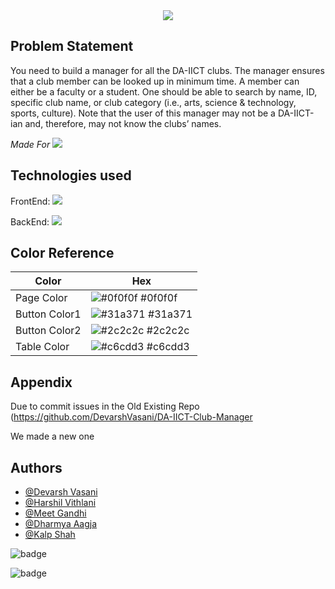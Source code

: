 
<div align="center">
<img src="https://capsule-render.vercel.app/api?type=venom&height=200&color=gradient&text=DA-IICT-Club-Manager&textBg=false&fontColor=FFFFFF&stroke=000000&animation=twinkling">
</div>




## Problem Statement

You need to build a manager for all the DA-IICT clubs. The manager ensures that a club member can be looked up in minimum time. A member can either be a faculty or a student. One should be able to search by name, ID, specific club name, or club category (i.e., arts, science & technology, sports, culture). Note that the user of this manager may not be a DA-IICT-ian and, therefore, may not know the clubs’ names.

_Made For_ <img src = "https://img.shields.io/badge/Windows-0078D4.svg?style=for-the-badge&logo=Windows&logoColor=white">

## Technologies used

FrontEnd: <img src = "https://img.shields.io/badge/Python-3776AB.svg?style=for-the-badge&logo=Python&logoColor=white">

BackEnd: <img src = "https://img.shields.io/badge/C++-00599C.svg?style=for-the-badge&logo=C++&logoColor=white">




## Color Reference

| Color             | Hex                                                                |
| ----------------- | ------------------------------------------------------------------ |
| Page Color | ![#0f0f0f](https://via.placeholder.com/10/0f0f0f?text=+) #0f0f0f |
| Button Color1 | ![#31a371](https://via.placeholder.com/10/31a371?text=+) #31a371 |
| Button Color2 | ![#2c2c2c](https://via.placeholder.com/10/2c2c2c?text=+) #2c2c2c |
| Table Color | ![#c6cdd3](https://via.placeholder.com/10/c6cdd3?text=+) #c6cdd3 |


## Appendix
Due to commit issues in the Old Existing Repo (https://github.com/DevarshVasani/DA-IICT-Club-Manager 

We made a new one

## Authors

- [@Devarsh Vasani](https://www.github.com/DevarshVasani)
- [@Harshil Vithlani](https://www.github.com/Appleeinstein)
- [@Meet Gandhi](https://www.github.com/Meet-Gandhi-1801)
- [@Dharmya Aagja](https://www.github.com/dharmyaaagja007)
- [@Kalp Shah](https://www.github.com/kalpshah546)

![badge](https://img.shields.io/badge/~With%20Love-000000?style=for-the-badge)

![badge](https://img.shields.io/badge/GeekGods-000000?style=for-the-badge)
